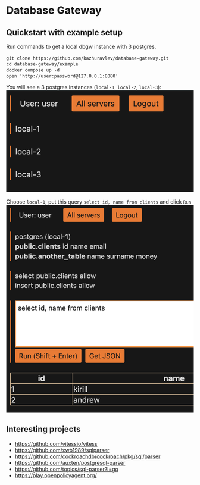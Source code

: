 # Database Gateway

## Quickstart with example setup

Run commands to get a local dbgw instance with 3 postgres.

```shell
git clone https://github.com/kazhuravlev/database-gateway.git
cd database-gateway/example
docker compose up -d
open 'http://user:password@127.0.0.1:8080'
```

You will see a 3 postgres instances (`local-1`, `local-2`, `local-3`): ![pic1_instances.png](example/pic1_instances.png)

Choose `local-1`, put this query `select id, name from clients` and click `Run` ![pic2_run.png](example/pic2_run.png)

## Interesting projects

- https://github.com/vitessio/vitess
- https://github.com/xwb1989/sqlparser
- https://github.com/cockroachdb/cockroach/pkg/sql/parser
- https://github.com/auxten/postgresql-parser
- https://github.com/topics/sql-parser?l=go
- https://play.openpolicyagent.org/
